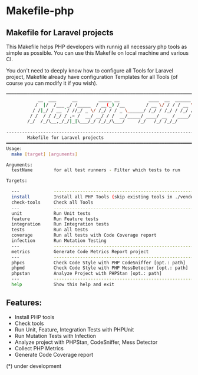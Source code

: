 # Makefile-php

## Makefile for Laravel projects

This Makefile helps PHP developers with runnig all necessary php tools as simple as possible. You can use this Makefile on local machine and various CI.

You don't need to deeply know how to configure all Tools for Laravel project, Makefile already have configuration Templates for all Tools (of course you can modify it if you wish).

```bash
━━━━━━━━━━━━━━━━━━━━━━━━━━━━━━━━━━━━━━━━━━━━━━━━━━━━━━━━━━━━━━━━━━━━━━━━━━━━━━━━
            __  ___      __        _____ __           ____  __  ______ 
           /  |/  /___ _/ /_____  / __(_) /__        / __ \/ / / / __ \
          / /|_/ / __ `/ //_/ _ \/ /_/ / / _ \______/ /_/ / /_/ / /_/ /
         / /  / / /_/ / ,< /  __/ __/ / /  __/_____/ ____/ __  / ____/ 
        /_/  /_/\__,_/_/|_|\___/_/ /_/_/\___/     /_/   /_/ /_/_/      
                                                                       
--------------------------------------------------------------------------------
        Makefile for Laravel projects
━━━━━━━━━━━━━━━━━━━━━━━━━━━━━━━━━━━━━━━━━━━━━━━━━━━━━━━━━━━━━━━━━━━━━━━━━━━━━━━━
Usage:
  make [target] [arguments]

Arguments:
  testName        for all test runners - Filter which tests to run

Targets:

  ---             --------------------------------------------------------------
  install         Install all PHP Tools (skip existing tools in ./vendor/bin)
  check-tools     Check all Tools
  ---             --------------------------------------------------------------
  unit            Run Unit tests
  feature         Run Feature tests
  integration     Run Integration tests
  tests           Run all tests
  coverage        Run all tests with Code Coverage report
  infection       Run Mutation Testing
  ---             --------------------------------------------------------------
  metrics         Generate Code Metrics Report project
  ---             --------------------------------------------------------------
  phpcs           Check Code Style with PHP CodeSniffer [opt.: path]
  phpmd           Check Code Style with PHP MessDetector [opt.: path]
  phpstan         Analyze Project with PHPStan [opt.: path]
  ---             --------------------------------------------------------------
  help            Show this help and exit

```

## Features:

- Install PHP tools
- Check tools
- Run Unit, Feature, Integration Tests with PHPUnit
- Run Mutation Tests with Infection
- Analyze project with PHPStan, CodeSniffer, Mess Detector
- Collect PHP Metrics
- Generate Code Coverage report

(*) under development
